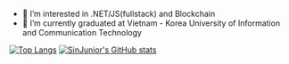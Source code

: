 - 👀 I’m interested in .NET/JS(fullstack) and Blockchain
- 🌱 I’m currently graduated at Vietnam - Korea University of Information and Communication Technology

[![Top Langs](https://github-readme-stats.vercel.app/api/top-langs/?username=SinJunior&layout=compact&hide=html,css,blade&langs_count=8)](https://github.com/SinJunior/)
[![SinJunior's GitHub stats](https://github-readme-stats.vercel.app/api?username=SinJunior&show_icons=true)](https://github.com/SinJunior/)
  
<!---
SinJunior/SinJunior is a ✨ special ✨ repository because its `README.md` (this file) appears on your GitHub profile.
You can click the Preview link to take a look at your changes.
--->
